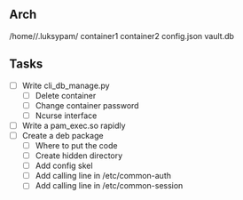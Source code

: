 ## Arch

/home/<user>/.luksypam/
	container1
	container2
	config.json
	vault.db

## Tasks

- [ ] Write cli_db_manage.py
	- [ ] Delete container
	- [ ] Change container password
	- [ ] Ncurse interface

- [ ] Write a pam_exec.so rapidly
- [ ] Create a deb package
	- [ ] Where to put the code
	- [ ] Create hidden directory
	- [ ] Add config skel 
	- [ ] Add calling line in /etc/common-auth
	- [ ] Add calling line in /etc/common-session
